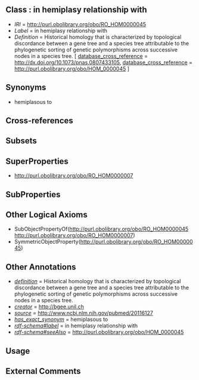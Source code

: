 
## Class : in hemiplasy relationship with

 * *IRI* = http://purl.obolibrary.org/obo/RO_HOM0000045
 * *Label* = in hemiplasy relationship with
 * *Definition* = Historical homology that is characterized by topological discordance between a gene tree and a species tree attributable to the phylogenetic sorting of genetic polymorphisms across successive nodes in a species tree. [ [database_cross_reference](../../ef/oboInOwl#hasDbXref.md) = http://dx.doi.org/10.1073/pnas.0807433105, [database_cross_reference](../../ef/oboInOwl#hasDbXref.md) = http://purl.obolibrary.org/obo/HOM_0000045 ]

## Synonyms

 * hemiplasous to

## Cross-references


## Subsets


## SuperProperties

 * <http://purl.obolibrary.org/obo/RO_HOM0000007>

## SubProperties


## Other Logical Axioms

 * SubObjectPropertyOf(<http://purl.obolibrary.org/obo/RO_HOM0000045> <http://purl.obolibrary.org/obo/RO_HOM0000007>)
 * SymmetricObjectProperty(<http://purl.obolibrary.org/obo/RO_HOM0000045>)

## Other Annotations

 * *[definition](../../IAO/15/IAO_0000115.md)* = Historical homology that is characterized by topological discordance between a gene tree and a species tree attributable to the phylogenetic sorting of genetic polymorphisms across successive nodes in a species tree.
 * *[creator](../../or/creator.md)* = http://bgee.unil.ch
 * *[source](../../ce/source.md)* = http://www.ncbi.nlm.nih.gov/pubmed/20116127
 * *[has_exact_synonym](../../ym/oboInOwl#hasExactSynonym.md)* = hemiplasous to
 * *[rdf-schema#label](../../el/rdf-schema#label.md)* = in hemiplasy relationship with
 * *[rdf-schema#seeAlso](../../so/rdf-schema#seeAlso.md)* = http://purl.obolibrary.org/obo/HOM_0000045

## Usage


## External Comments

